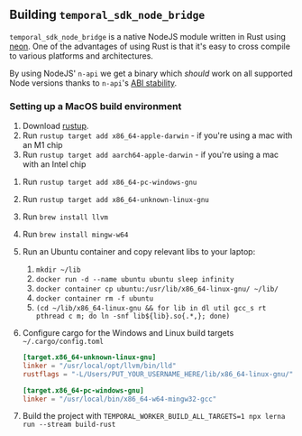 ## Building `temporal_sdk_node_bridge`

`temporal_sdk_node_bridge` is a native NodeJS module written in Rust using [neon](https://neon-bindings.com/).
One of the advantages of using Rust is that it's easy to cross compile to various platforms and architectures.

By using NodeJS' `n-api` we get a binary which _should_ work on all supported Node versions thanks to `n-api`'s [ABI stability](https://nodejs.org/en/docs/guides/abi-stability/).

### Setting up a MacOS build environment

1. Download [rustup](https://rustup.rs/).
1. Run `rustup target add x86_64-apple-darwin` - if you're using a mac with an M1 chip
1. Run `rustup target add aarch64-apple-darwin` - if you're using a mac with an Intel chip
<!-- 1. Run `rustup target add x86_64-pc-windows-msvc` -->
1. Run `rustup target add x86_64-pc-windows-gnu`
1. Run `rustup target add x86_64-unknown-linux-gnu`
1. Run `brew install llvm`
1. Run `brew install mingw-w64`
1. Run an Ubuntu container and copy relevant libs to your laptop:
   1. `mkdir ~/lib`
   1. `docker run -d --name ubuntu ubuntu sleep infinity`
   1. `docker container cp ubuntu:/usr/lib/x86_64-linux-gnu/ ~/lib/`
   1. `docker container rm -f ubuntu`
   1. `(cd ~/lib/x86_64-linux-gnu && for lib in dl util gcc_s rt pthread c m; do ln -snf lib${lib}.so{.*,}; done)`
1. Configure cargo for the Windows and Linux build targets
   `~/.cargo/config.toml`

   ```toml
   [target.x86_64-unknown-linux-gnu]
   linker = "/usr/local/opt/llvm/bin/lld"
   rustflags = "-L/Users/PUT_YOUR_USERNAME_HERE/lib/x86_64-linux-gnu/"

   [target.x86_64-pc-windows-gnu]
   linker = "/usr/local/bin/x86_64-w64-mingw32-gcc"
   ```

1. Build the project with `TEMPORAL_WORKER_BUILD_ALL_TARGETS=1 npx lerna run --stream build-rust`
